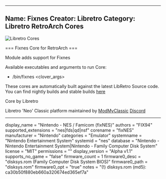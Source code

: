 -----------------------
Name: Fixnes
Creator: Libretro
Category: Libretro RetroArch Cores
-----------------------
![Libretro Cores](https://modmyclassic.com/wp-content/uploads/2020/06/LibRetroNeoCoresSmall.png)

=== Fixnes Core for RetroArch ===

Module adds support for Fixnes

Available executables and arguments to run Core:
- /bin/fixnes <rom> <clover_args>

These cores are automatically built against the latest LibRetro Source code. You can find nightly builds and stable builds [here](https://modmyclassic.com/hmodcores)

Core by Libretro

Libretro 'Neo' Classic platform maintained by [ModMyClassic](https://modmyclassic.com) [Discord](https://modmyclassic.com/discord)

-----------------------

display_name = "Nintendo - NES / Famicom (fixNES)"
authors = "FIX94"
supported_extensions = "nes|fds|qd|nsf"
corename = "fixNES"
manufacturer = "Nintendo"
categories = "Emulator"
systemname = "Nintendo Entertainment System"
systemid = "nes"
database = "Nintendo - Nintendo Entertainment System|Nintendo - Family Computer Disk System"
license = "MIT"
permissions = ""
display_version = "Alpha v1.1"
supports_no_game = "false"
firmware_count = 1
firmware0_desc = "disksys.rom (Family Computer Disk System BIOS)"
firmware0_path = "disksys.rom"
firmware0_opt = "true"
notes = "(!) disksys.rom (md5): ca30b50f880eb660a320674ed365ef7a"
